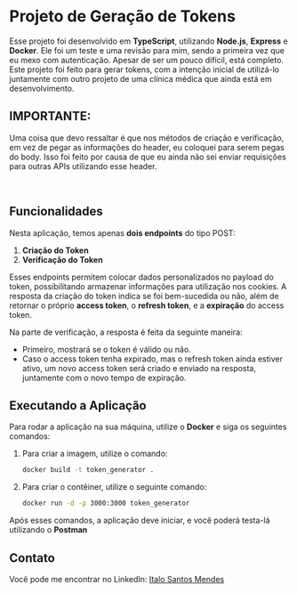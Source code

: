 # Projeto de Geração de Tokens

Esse projeto foi desenvolvido em **TypeScript**, utilizando **Node.js**, **Express** e **Docker**. Ele foi um teste e uma revisão para mim, sendo a primeira vez que eu mexo com autenticação. Apesar de ser um pouco difícil, está completo. Este projeto foi feito para gerar tokens, com a intenção inicial de utilizá-lo juntamente com outro projeto de uma clínica médica que ainda está em desenvolvimento.

## **IMPORTANTE:**
Uma coisa que devo ressaltar é que nos métodos de criação e verificação, em vez de pegar as informações do header, eu coloquei para serem pegas do body. Isso foi feito por causa de que eu ainda não sei enviar requisições para outras APIs utilizando esse header.

<br />

## Funcionalidades

Nesta aplicação, temos apenas **dois endpoints** do tipo POST:
1. **Criação do Token**
2. **Verificação do Token**

Esses endpoints permitem colocar dados personalizados no payload do token, possibilitando armazenar informações para utilização nos cookies. A resposta da criação do token indica se foi bem-sucedida ou não, além de retornar o próprio **access token**, o **refresh token**, e a **expiração** do access token.

Na parte de verificação, a resposta é feita da seguinte maneira:
- Primeiro, mostrará se o token é válido ou não.
- Caso o access token tenha expirado, mas o refresh token ainda estiver ativo, um novo access token será criado e enviado na resposta, juntamente com o novo tempo de expiração.

## Executando a Aplicação

Para rodar a aplicação na sua máquina, utilize o **Docker** e siga os seguintes comandos:

1. Para criar a imagem, utilize o comando:

   ```bash
   docker build -t token_generator .

2. Para criar o contêiner, utilize o seguinte comando:
    ```bash
    docker run -d -p 3000:3000 token_generator

Após esses comandos, a aplicação deve iniciar, e você poderá testa-lá utilizando o **Postman**

## Contato

Você pode me encontrar no LinkedIn: [Italo Santos Mendes](www.linkedin.com/in/italo-santos-developer)